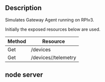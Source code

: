 ## Description

Simulates Gateway Agent running on RPIv3.

Initially the exposed resources below are used.

| Method | Resource |
|-----|-------|
| Get | /devices|
| Get | /devices/<device-id>/telemetry|

## node server

